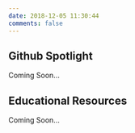 ```yaml
---
date: 2018-12-05 11:30:44
comments: false
---
```

## Github Spotlight 
Coming Soon...

## Educational Resources 
Coming Soon... 

